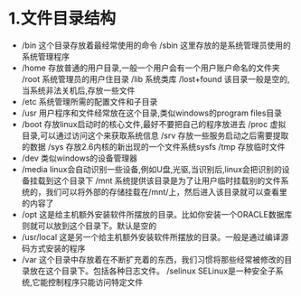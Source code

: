 # 1.文件目录结构
*   /bin    这个目录存放着最经常使用的命令
    /sbin   这里存放的是系统管理员使用的系统管理程序
*   /home   存放普通的用户目录,一般一个用户会有一个用户账户命名的文件夹
    /root   系统管理员的用户住目录
    /lib    系统类库
    /lost+found 该目录一般是空的,当系统非法关机后,存放一些文件
*   /etc    系统管理所需的配置文件和子目录
*   /usr    用户程序和文件经常放在这个目录,类似windows的program files目录
*   /boot   存放linux启动时的核心文件,最好不要把自己的程序放进去
    /proc   虚拟目录,可以通过访问这个来获取系统信息
    /srv    存放一些服务启动之后需要提取的数据
    /sys    存放2.6内核的新出现的一个文件系统sysfs
    /tmp    存放临时文件
*   /dev    类似windows的设备管理器
*   /media  linux会自动识别一些设备,例如U盘,光驱,当识别后,linux会把识别的设备挂载到这个目录下
    /mnt    系统提供该目录是为了让用户临时挂载别的文件系统的，我们可以将外部的存储挂载在/mnt/上，然后进入该目录就可以查看里的内容了
*   /opt    这是给主机额外安装软件所摆放的目录。比如你安装一个ORACLE数据库则就可以放到这个目录下。默认是空的
*   /usr/local  这是另一个给主机额外安装软件所摆放的目录。一般是通过编译源码方式安装的程序
*   /var    这个目录中存放着在不断扩充着的东西，我们习惯将那些经常被修改的目录放在这个目录下。包括各种日志文件。
    /selinux    SELinux是一种安全子系统,它能控制程序只能访问特定文件    